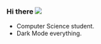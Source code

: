 ### Hi there ![](https://cdn.discordapp.com/emojis/594184470085500928.gif?size=32)
* Computer Science student.
* Dark Mode everything.





<!--
stats
[![](https://github-readme-stats.vercel.app/api?username=piratepie&count_private=true&show_icons=true&theme=dark)](https://github.com/PiratePie) [![](https://github-readme-stats.vercel.app/api/top-langs/?username=piratepie&layout=compact&theme=dark)](https://github.com/PiratePie)
-->
